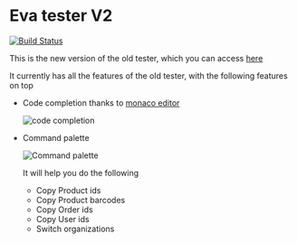 # Eva tester V2 
[![Build Status](https://travis-ci.com/springtreesolutions/eva-tester.svg?branch=master)](https://travis-ci.com/springtreesolutions/eva-tester)



This is the new version of the old tester, which you can access [here](https://eva-tester-v2-ff6cc.firebaseapp.com/)

It currently has all the features of the old tester, with the following features on top


- Code completion thanks to [monaco editor](https://github.com/Microsoft/monaco-editor)

  ![code completion](https://i.gyazo.com/bd261598dea0dcb929e9429198a50a11.gif)

- Command palette

  ![Command palette](https://gyazo.com/676a1d8b5b3fcd5779af90cec40e0a86.gif)

  It will help you do the following
    - Copy Product ids
    - Copy Product barcodes
    - Copy Order ids
    - Copy User ids
    - Switch organizations
    